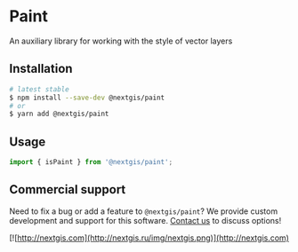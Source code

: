 # Paint

An auxiliary library for working with the style of vector layers

## Installation

```bash
# latest stable
$ npm install --save-dev @nextgis/paint
# or
$ yarn add @nextgis/paint
```

## Usage

```javascript
import { isPaint } from '@nextgis/paint';
```

## Commercial support

Need to fix a bug or add a feature to `@nextgis/paint`? We provide custom development and support for this software. [Contact us](http://nextgis.com/contact/) to discuss options!

[![http://nextgis.com](http://nextgis.ru/img/nextgis.png)](http://nextgis.com)
